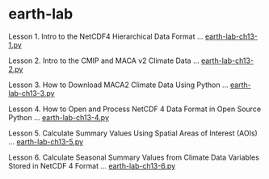 # earth-lab

Lesson 1. Intro to the NetCDF4 Hierarchical Data Format ... [earth-lab-ch13-1.py](earth-lab-ch13-1.py)

Lesson 2. Intro to the CMIP and MACA v2 Climate Data ... [earth-lab-ch13-2.py](earth-lab-ch13-2.py)

Lesson 3. How to Download MACA2 Climate Data Using Python ... [earth-lab-ch13-3.py](earth-lab-ch13-3.py)

Lesson 4. How to Open and Process NetCDF 4 Data Format in Open Source Python ... [earth-lab-ch13-4.py](earth-lab-ch13-4.py)

Lesson 5. Calculate Summary Values Using Spatial Areas of Interest (AOIs) ... [earth-lab-ch13-5.py](earth-lab-ch13-5.py)

Lesson 6. Calculate Seasonal Summary Values from Climate Data Variables Stored in NetCDF 4 Format ... [earth-lab-ch13-6.py](earth-lab-ch13-6.py)
